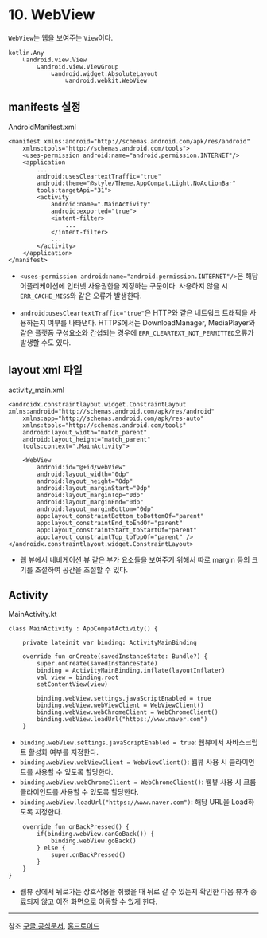 # 10. WebView

`WebView`는 웹을 보여주는 `View`이다.

```
kotlin.Any
    ↳android.view.View
        ↳android.view.ViewGroup
            ↳android.widget.AbsoluteLayout
                ↳android.webkit.WebView
```

## manifests 설정

AndroidManifest.xml

```
<manifest xmlns:android="http://schemas.android.com/apk/res/android"
    xmlns:tools="http://schemas.android.com/tools">
    <uses-permission android:name="android.permission.INTERNET"/>
    <application
        ...
        android:usesCleartextTraffic="true"
        android:theme="@style/Theme.AppCompat.Light.NoActionBar"
        tools:targetApi="31">
        <activity
            android:name=".MainActivity"
            android:exported="true">
            <intent-filter>
                ...
            </intent-filter>
            ...
        </activity>
    </application>
</manifest>
```

- `<uses-permission android:name="android.permission.INTERNET"/>`은 해당 어플리케이션에 인터넷 사용권한을 지정하는 구문이다. 사용하지 않을 시 `ERR_CACHE_MISS`와 같은 오류가 발생한다.

- `android:usesCleartextTraffic="true"`은 HTTP와 같은 네트워크 트래픽을 사용하는지 여부를 나타낸다. HTTPS에서는 DownloadManager, MediaPlayer와 같은 플랫폼 구성요소와 간섭되는 경우에 `ERR_CLEARTEXT_NOT_PERMITTED`오류가 발생할 수도 있다.

## layout xml 파일

activity_main.xml

```
<androidx.constraintlayout.widget.ConstraintLayout xmlns:android="http://schemas.android.com/apk/res/android"
    xmlns:app="http://schemas.android.com/apk/res-auto"
    xmlns:tools="http://schemas.android.com/tools"
    android:layout_width="match_parent"
    android:layout_height="match_parent"
    tools:context=".MainActivity">

    <WebView
        android:id="@+id/webView"
        android:layout_width="0dp"
        android:layout_height="0dp"
        android:layout_marginStart="0dp"
        android:layout_marginTop="0dp"
        android:layout_marginEnd="0dp"
        android:layout_marginBottom="0dp"
        app:layout_constraintBottom_toBottomOf="parent"
        app:layout_constraintEnd_toEndOf="parent"
        app:layout_constraintStart_toStartOf="parent"
        app:layout_constraintTop_toTopOf="parent" />
</androidx.constraintlayout.widget.ConstraintLayout>
```

- 웹 뷰에서 네비게이션 뷰 같은 부가 요소들을 보여주기 위해서 따로 margin 등의 크기를 조절하여 공간을 조절할 수 있다.

## Activity

MainActivity.kt

```
class MainActivity : AppCompatActivity() {

    private lateinit var binding: ActivityMainBinding

    override fun onCreate(savedInstanceState: Bundle?) {
        super.onCreate(savedInstanceState)
        binding = ActivityMainBinding.inflate(layoutInflater)
        val view = binding.root
        setContentView(view)

        binding.webView.settings.javaScriptEnabled = true
        binding.webView.webViewClient = WebViewClient()
        binding.webView.webChromeClient = WebChromeClient()
        binding.webView.loadUrl("https://www.naver.com")
    }
```

- `binding.webView.settings.javaScriptEnabled = true`: 웹뷰에서 자바스크립트 활성화 여부를 지정한다.
- `binding.webView.webViewClient = WebViewClient()`: 웹뷰 사용 시 클라이언트를 사용할 수 있도록 할당한다.
- `binding.webView.webChromeClient = WebChromeClient()`: 웹뷰 사용 시 크롬 클라이언트를 사용할 수 있도록 할당한다.
- `binding.webView.loadUrl("https://www.naver.com")`: 해당 URL을 Load하도록 지정한다.

```
    override fun onBackPressed() {
        if(binding.webView.canGoBack()) {
            binding.webView.goBack()
        } else {
            super.onBackPressed()
        }
    }
}
```

- 웹뷰 상에서 뒤로가는 상호작용을 취했을 때 뒤로 갈 수 있는지 확인한 다음 뷰가 종료되지 않고 이전 화면으로 이동할 수 있게 한다.

---

참조
[구글 공식문서](https://developer.android.com/reference/kotlin/android/webkit/WebView),
[홍드로이드](https://www.youtube.com/watch?v=z0ha16-oz7I&list=PLC51MBz7PMywN2GJ53aF0UO5fnHGjW35a&index=8)
